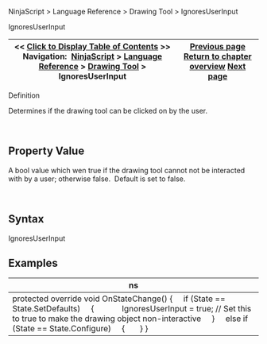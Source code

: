 ﻿


NinjaScript \> Language Reference \> Drawing Tool \> IgnoresUserInput






















IgnoresUserInput







| \<\< [Click to Display Table of Contents](ignoresuserinput.md) \>\> **Navigation:**     [NinjaScript](ninjascript.md) \> [Language Reference](language_reference_wip.md) \> [Drawing Tool](drawing_tools.md) \> IgnoresUserInput | [Previous page](ignoressnapping.md) [Return to chapter overview](drawing_tools.md) [Next page](isattachedtoninjascript.md) |
| --- | --- |











Definition  

Determines if the drawing tool can be clicked on by the user.


 


## Property Value


A bool value which wen true if the drawing tool cannot not be interacted with by a user; otherwise false.  Default is set to false.


 


## Syntax


IgnoresUserInput


## 


## Examples




| ns |
| --- |
| protected override void OnStateChange() {      if (State \=\= State.SetDefaults)      {               IgnoresUserInput \= true; // Set this to true to make the drawing object non\-interactive      }      else if (State \=\= State.Configure)      {        } } |









